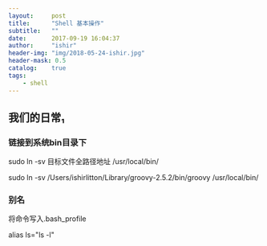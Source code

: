 ```yaml
---
layout:     post
title:      "Shell 基本操作"
subtitle:   ""
date:       2017-09-19 16:04:37
author:     "ishir"
header-img: "img/2018-05-24-ishir.jpg"
header-mask: 0.5
catalog:    true
tags:
    - shell
---
```

**<font size="5">  </font>**
<!--上标:º ¹ ² ³ ⁴⁵ ⁶ ⁷ ⁸ ⁹ ⁺ ⁻ ⁼ ⁽ ⁾ ⁿ ′ ½下标:₀ ₁ ₂ ₃ ₄ ₅ ₆ ₇ ₈ ₉ ₊ ₋ ₌ ₍ ₎-->

## 我们的日常₁

### 链接到系统bin目录下

sudo ln -sv 目标文件全路径地址 /usr/local/bin/

sudo ln -sv /Users/ishirlitton/Library/groovy-2.5.2/bin/groovy /usr/local/bin/

### 别名

将命令写入.bash_profile

alias ls="ls -l"


